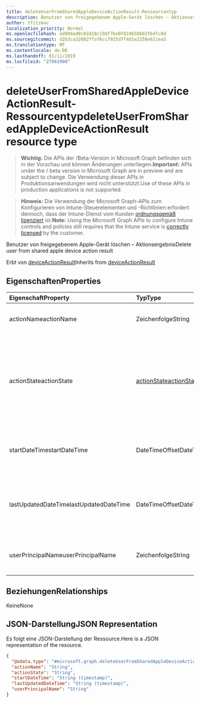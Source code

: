 ```yaml
---
title: deleteUserFromSharedAppleDeviceActionResult-Ressourcentyp
description: Benutzer von freigegebenem Apple-Gerät löschen – Aktionsergebnis
author: tfitzmac
localization_priority: Normal
ms.openlocfilehash: ed004ad8c02d18c19df7be0f819658603fb4fc0d
ms.sourcegitcommit: d2b3ca32602ffa76cc7925d7f4d1e2258e611ea5
ms.translationtype: MT
ms.contentlocale: de-DE
ms.lasthandoff: 01/11/2019
ms.locfileid: "27861908"
---
```

# <a name="deleteuserfromsharedappledeviceactionresult-resource-type"></a><span data-ttu-id="bd1f0-103">deleteUserFromSharedAppleDeviceActionResult-Ressourcentyp</span><span class="sxs-lookup"><span data-stu-id="bd1f0-103">deleteUserFromSharedAppleDeviceActionResult resource type</span></span>

> <span data-ttu-id="bd1f0-104">**Wichtig:** Die APIs der /Beta-Version in Microsoft Graph befinden sich in der Vorschau und können Änderungen unterliegen.</span><span class="sxs-lookup"><span data-stu-id="bd1f0-104">**Important:** APIs under the / beta version in Microsoft Graph are in preview and are subject to change.</span></span> <span data-ttu-id="bd1f0-105">Die Verwendung dieser APIs in Produktionsanwendungen wird nicht unterstützt.</span><span class="sxs-lookup"><span data-stu-id="bd1f0-105">Use of these APIs in production applications is not supported.</span></span>

> <span data-ttu-id="bd1f0-106">**Hinweis:** Die Verwendung der Microsoft Graph-APIs zum Konfigurieren von Intune-Steuerelementen und -Richtlinien erfordert dennoch, dass der Intune-Dienst vom Kunden [ordnungsgemäß lizenziert](https://go.microsoft.com/fwlink/?linkid=839381) ist.</span><span class="sxs-lookup"><span data-stu-id="bd1f0-106">**Note:** Using the Microsoft Graph APIs to configure Intune controls and policies still requires that the Intune service is [correctly licensed](https://go.microsoft.com/fwlink/?linkid=839381) by the customer.</span></span>

<span data-ttu-id="bd1f0-107">Benutzer von freigegebenem Apple-Gerät löschen – Aktionsergebnis</span><span class="sxs-lookup"><span data-stu-id="bd1f0-107">Delete user from shared apple device action result</span></span>

<span data-ttu-id="bd1f0-108">Erbt von [deviceActionResult](../resources/intune-devices-deviceactionresult.md)</span><span class="sxs-lookup"><span data-stu-id="bd1f0-108">Inherits from [deviceActionResult](../resources/intune-devices-deviceactionresult.md)</span></span>

## <a name="properties"></a><span data-ttu-id="bd1f0-109">Eigenschaften</span><span class="sxs-lookup"><span data-stu-id="bd1f0-109">Properties</span></span>
|<span data-ttu-id="bd1f0-110">Eigenschaft</span><span class="sxs-lookup"><span data-stu-id="bd1f0-110">Property</span></span>|<span data-ttu-id="bd1f0-111">Typ</span><span class="sxs-lookup"><span data-stu-id="bd1f0-111">Type</span></span>|<span data-ttu-id="bd1f0-112">Beschreibung</span><span class="sxs-lookup"><span data-stu-id="bd1f0-112">Description</span></span>|
|:---|:---|:---|
|<span data-ttu-id="bd1f0-113">actionName</span><span class="sxs-lookup"><span data-stu-id="bd1f0-113">actionName</span></span>|<span data-ttu-id="bd1f0-114">Zeichenfolge</span><span class="sxs-lookup"><span data-stu-id="bd1f0-114">String</span></span>|<span data-ttu-id="bd1f0-115">Aktionsname, geerbt von [deviceActionResult](../resources/intune-devices-deviceactionresult.md)</span><span class="sxs-lookup"><span data-stu-id="bd1f0-115">Action name Inherited from [deviceActionResult](../resources/intune-devices-deviceactionresult.md)</span></span>|
|<span data-ttu-id="bd1f0-116">actionState</span><span class="sxs-lookup"><span data-stu-id="bd1f0-116">actionState</span></span>|[<span data-ttu-id="bd1f0-117">actionState</span><span class="sxs-lookup"><span data-stu-id="bd1f0-117">actionState</span></span>](../resources/intune-shared-actionstate.md)|<span data-ttu-id="bd1f0-118">Status der Aktion Inherited aus [DeviceActionResult](../resources/intune-devices-deviceactionresult.md).</span><span class="sxs-lookup"><span data-stu-id="bd1f0-118">State of the action Inherited from [deviceActionResult](../resources/intune-devices-deviceactionresult.md).</span></span> <span data-ttu-id="bd1f0-119">Mögliche Werte sind: `none`, `pending`, `canceled`, `active`, `done`, `failed` und `notSupported`.</span><span class="sxs-lookup"><span data-stu-id="bd1f0-119">Possible values are: `none`, `pending`, `canceled`, `active`, `done`, `failed`, `notSupported`.</span></span>|
|<span data-ttu-id="bd1f0-120">startDateTime</span><span class="sxs-lookup"><span data-stu-id="bd1f0-120">startDateTime</span></span>|<span data-ttu-id="bd1f0-121">DateTimeOffset</span><span class="sxs-lookup"><span data-stu-id="bd1f0-121">DateTimeOffset</span></span>|<span data-ttu-id="bd1f0-122">Zeit, zu der die Aktion initiiert wurde. Geerbt von [deviceActionResult](../resources/intune-devices-deviceactionresult.md)</span><span class="sxs-lookup"><span data-stu-id="bd1f0-122">Time the action was initiated Inherited from [deviceActionResult](../resources/intune-devices-deviceactionresult.md)</span></span>|
|<span data-ttu-id="bd1f0-123">lastUpdatedDateTime</span><span class="sxs-lookup"><span data-stu-id="bd1f0-123">lastUpdatedDateTime</span></span>|<span data-ttu-id="bd1f0-124">DateTimeOffset</span><span class="sxs-lookup"><span data-stu-id="bd1f0-124">DateTimeOffset</span></span>|<span data-ttu-id="bd1f0-125">Zeit, zu der der Aktionszustand zuletzt aktualisiert wurde. Geerbt von [deviceActionResult](../resources/intune-devices-deviceactionresult.md)</span><span class="sxs-lookup"><span data-stu-id="bd1f0-125">Time the action state was last updated Inherited from [deviceActionResult](../resources/intune-devices-deviceactionresult.md)</span></span>|
|<span data-ttu-id="bd1f0-126">userPrincipalName</span><span class="sxs-lookup"><span data-stu-id="bd1f0-126">userPrincipalName</span></span>|<span data-ttu-id="bd1f0-127">Zeichenfolge</span><span class="sxs-lookup"><span data-stu-id="bd1f0-127">String</span></span>|<span data-ttu-id="bd1f0-128">Benutzerprinzipalnamen für den Benutzer, der gelöscht werden soll</span><span class="sxs-lookup"><span data-stu-id="bd1f0-128">User principal name of the user to be deleted</span></span>|

## <a name="relationships"></a><span data-ttu-id="bd1f0-129">Beziehungen</span><span class="sxs-lookup"><span data-stu-id="bd1f0-129">Relationships</span></span>
<span data-ttu-id="bd1f0-130">Keine</span><span class="sxs-lookup"><span data-stu-id="bd1f0-130">None</span></span>
## <a name="json-representation"></a><span data-ttu-id="bd1f0-131">JSON-Darstellung</span><span class="sxs-lookup"><span data-stu-id="bd1f0-131">JSON Representation</span></span>
<span data-ttu-id="bd1f0-132">Es folgt eine JSON-Darstellung der Ressource.</span><span class="sxs-lookup"><span data-stu-id="bd1f0-132">Here is a JSON representation of the resource.</span></span>
<!-- {
  "blockType": "resource",
  "@odata.type": "microsoft.graph.deleteUserFromSharedAppleDeviceActionResult"
}
-->
``` json
{
  "@odata.type": "#microsoft.graph.deleteUserFromSharedAppleDeviceActionResult",
  "actionName": "String",
  "actionState": "String",
  "startDateTime": "String (timestamp)",
  "lastUpdatedDateTime": "String (timestamp)",
  "userPrincipalName": "String"
}
```





